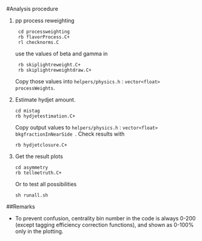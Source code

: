 #Analysis procedure

1. pp process reweighting

    ```
	 cd processweighting
	 rb flavorProcess.C+
	 rl checknorms.C
    ```
    use the values of beta and gamma in

    ```
	 rb skiplightreweight.C+
	 rb skiplightreweightdraw.C+
    ```
	Copy those values into `helpers/physics.h` : `vector<float> processWeights`.

2. Estimate hydjet amount.

	```
	cd mistag
	rb hydjetestimation.C+
	```
	Copy output values to `helpers/physics.h` : `vector<float> bkgfractionInNearSide `.
	Check results with
	
	```
	rb hydjetclosure.C+
	```
	
3. Get the result plots

	```
	cd asymmetry
	rb tellmetruth.C+
	```
	
	Or to test all possibilities
	
	```
	sh runall.sh
	```
	
	
##Remarks
* To prevent confusion, centrality bin number in the code is always 0-200 (except tagging efficiency correction functions), and shown as 0-100% only in the plotting.